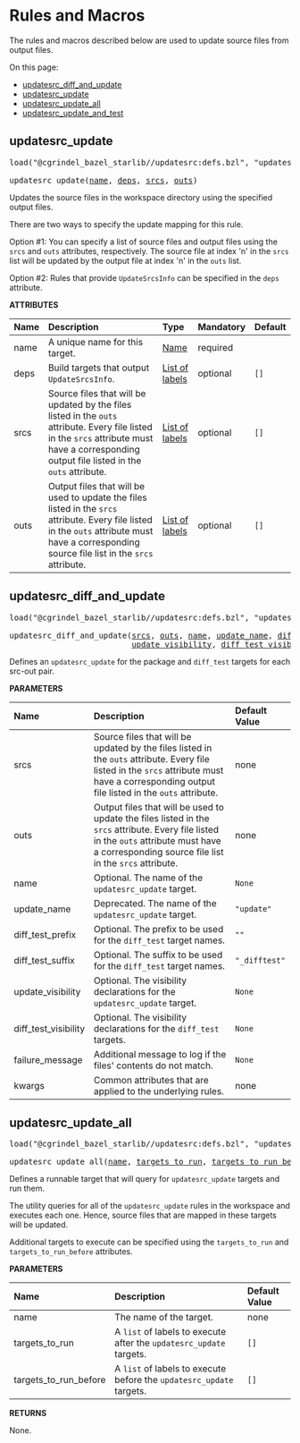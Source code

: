 <!-- Generated with Stardoc, Do Not Edit! -->
# Rules and Macros

The rules and macros described below are used to update source files
from output files.

On this page:

  * [updatesrc_diff_and_update](#updatesrc_diff_and_update)
  * [updatesrc_update](#updatesrc_update)
  * [updatesrc_update_all](#updatesrc_update_all)
  * [updatesrc_update_and_test](#updatesrc_update_and_test)


<a id="updatesrc_update"></a>

## updatesrc_update

<pre>
load("@cgrindel_bazel_starlib//updatesrc:defs.bzl", "updatesrc_update")

updatesrc_update(<a href="#updatesrc_update-name">name</a>, <a href="#updatesrc_update-deps">deps</a>, <a href="#updatesrc_update-srcs">srcs</a>, <a href="#updatesrc_update-outs">outs</a>)
</pre>

Updates the source files in the workspace directory using the specified output files.

There are two ways to specify the update mapping for this rule.

Option #1: You can specify a list of source files and output files using the `srcs` and `outs` attributes, respectively. The source file at index 'n' in the `srcs` list will be updated by the output file at index 'n' in the `outs` list.

Option #2: Rules that provide `UpdateSrcsInfo` can be specified in the `deps` attribute.

**ATTRIBUTES**


| Name  | Description | Type | Mandatory | Default |
| :------------- | :------------- | :------------- | :------------- | :------------- |
| <a id="updatesrc_update-name"></a>name |  A unique name for this target.   | <a href="https://bazel.build/concepts/labels#target-names">Name</a> | required |  |
| <a id="updatesrc_update-deps"></a>deps |  Build targets that output `UpdateSrcsInfo`.   | <a href="https://bazel.build/concepts/labels">List of labels</a> | optional |  `[]`  |
| <a id="updatesrc_update-srcs"></a>srcs |  Source files that will be updated by the files listed in the `outs` attribute. Every file listed in the `srcs` attribute must have a corresponding output file listed in the `outs` attribute.   | <a href="https://bazel.build/concepts/labels">List of labels</a> | optional |  `[]`  |
| <a id="updatesrc_update-outs"></a>outs |  Output files that will be used to update the files listed in the `srcs` attribute. Every file listed in the `outs` attribute must have a corresponding source file list in the `srcs` attribute.   | <a href="https://bazel.build/concepts/labels">List of labels</a> | optional |  `[]`  |


<a id="updatesrc_diff_and_update"></a>

## updatesrc_diff_and_update

<pre>
load("@cgrindel_bazel_starlib//updatesrc:defs.bzl", "updatesrc_diff_and_update")

updatesrc_diff_and_update(<a href="#updatesrc_diff_and_update-srcs">srcs</a>, <a href="#updatesrc_diff_and_update-outs">outs</a>, <a href="#updatesrc_diff_and_update-name">name</a>, <a href="#updatesrc_diff_and_update-update_name">update_name</a>, <a href="#updatesrc_diff_and_update-diff_test_prefix">diff_test_prefix</a>, <a href="#updatesrc_diff_and_update-diff_test_suffix">diff_test_suffix</a>,
                          <a href="#updatesrc_diff_and_update-update_visibility">update_visibility</a>, <a href="#updatesrc_diff_and_update-diff_test_visibility">diff_test_visibility</a>, <a href="#updatesrc_diff_and_update-failure_message">failure_message</a>, <a href="#updatesrc_diff_and_update-kwargs">**kwargs</a>)
</pre>

Defines an `updatesrc_update` for the package and `diff_test` targets for each src-out pair.

**PARAMETERS**


| Name  | Description | Default Value |
| :------------- | :------------- | :------------- |
| <a id="updatesrc_diff_and_update-srcs"></a>srcs |  Source files that will be updated by the files listed in the `outs` attribute.  Every file listed in the `srcs` attribute must have a corresponding output file listed in the `outs` attribute.   |  none |
| <a id="updatesrc_diff_and_update-outs"></a>outs |  Output files that will be used to update the files listed in the `srcs` attribute. Every file listed in the `outs` attribute must have a corresponding source file list in the `srcs` attribute.   |  none |
| <a id="updatesrc_diff_and_update-name"></a>name |  Optional. The name of the `updatesrc_update` target.   |  `None` |
| <a id="updatesrc_diff_and_update-update_name"></a>update_name |  Deprecated. The name of the `updatesrc_update` target.   |  `"update"` |
| <a id="updatesrc_diff_and_update-diff_test_prefix"></a>diff_test_prefix |  Optional. The prefix to be used for the `diff_test` target names.   |  `""` |
| <a id="updatesrc_diff_and_update-diff_test_suffix"></a>diff_test_suffix |  Optional. The suffix to be used for the `diff_test` target names.   |  `"_difftest"` |
| <a id="updatesrc_diff_and_update-update_visibility"></a>update_visibility |  Optional. The visibility declarations for the `updatesrc_update` target.   |  `None` |
| <a id="updatesrc_diff_and_update-diff_test_visibility"></a>diff_test_visibility |  Optional. The visibility declarations for the `diff_test` targets.   |  `None` |
| <a id="updatesrc_diff_and_update-failure_message"></a>failure_message |  Additional message to log if the files' contents do not match.   |  `None` |
| <a id="updatesrc_diff_and_update-kwargs"></a>kwargs |  Common attributes that are applied to the underlying rules.   |  none |


<a id="updatesrc_update_all"></a>

## updatesrc_update_all

<pre>
load("@cgrindel_bazel_starlib//updatesrc:defs.bzl", "updatesrc_update_all")

updatesrc_update_all(<a href="#updatesrc_update_all-name">name</a>, <a href="#updatesrc_update_all-targets_to_run">targets_to_run</a>, <a href="#updatesrc_update_all-targets_to_run_before">targets_to_run_before</a>)
</pre>

Defines a runnable target that will query for `updatesrc_update` targets and run them.

The utility queries for all of the `updatesrc_update` rules in the
workspace and executes each one. Hence, source files that are mapped
in these targets will be updated.

Additional targets to execute can be specified using the `targets_to_run`
and `targets_to_run_before` attributes.


**PARAMETERS**


| Name  | Description | Default Value |
| :------------- | :------------- | :------------- |
| <a id="updatesrc_update_all-name"></a>name |  The name of the target.   |  none |
| <a id="updatesrc_update_all-targets_to_run"></a>targets_to_run |  A `list` of labels to execute after the `updatesrc_update` targets.   |  `[]` |
| <a id="updatesrc_update_all-targets_to_run_before"></a>targets_to_run_before |  A `list` of labels to execute before the `updatesrc_update` targets.   |  `[]` |

**RETURNS**

None.


